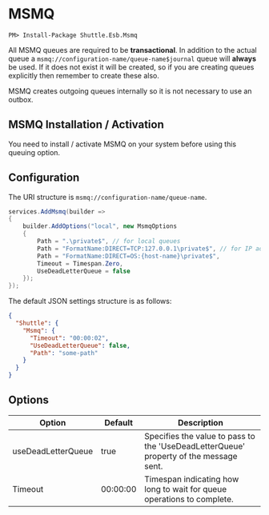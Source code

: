 # MSMQ

```
PM> Install-Package Shuttle.Esb.Msmq
```

All MSMQ queues are required to be **transactional**.  In addition to the actual queue a `msmq://configuration-name/queue-name$journal` queue will **always** be used.  If it does not exist it will be created, so if you are creating queues explicitly then remember to create these also.

MSMQ creates outgoing queues internally so it is not necessary to use an outbox.

## MSMQ Installation / Activation

You need to install / activate MSMQ on your system before using this queuing option.

## Configuration

The URI structure is `msmq://configuration-name/queue-name`.

``` c#
services.AddMsmq(builder =>
{
    builder.AddOptions("local", new MsmqOptions
    {
        Path = ".\private$", // for local queues
        Path = "FormatName:DIRECT=TCP:127.0.0.1\private$", // for IP addresses
        Path = "FormatName:DIRECT=OS:{host-name}\private$",
        Timeout = Timespan.Zero,
        UseDeadLetterQueue = false
    });
});
```

The default JSON settings structure is as follows:

```json
{
  "Shuttle": {
    "Msmq": {
      "Timeout": "00:00:02",
      "UseDeadLetterQueue": false,
      "Path": "some-path" 
    }
  }
}
``` 

## Options

| Option | Default	| Description |
| --- | --- | --- | 
| useDeadLetterQueue	 | true | Specifies the value to pass to the 'UseDeadLetterQueue' property of the message sent. | 
| Timeout | 00:00:00 | Timespan indicating how long to wait for queue operations to complete. |
